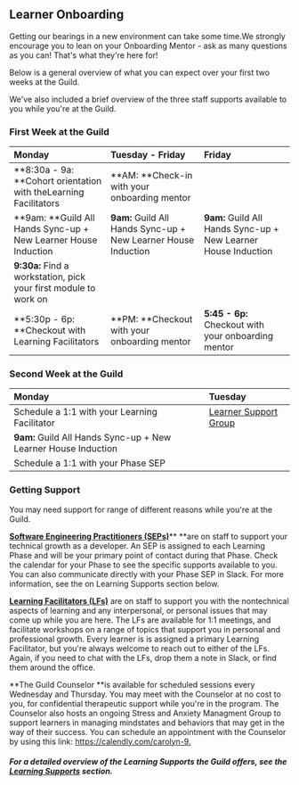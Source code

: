 ## Learner Onboarding

Getting our bearings in a new environment can take some time.We strongly encourage you to lean on your Onboarding Mentor - ask as many questions as you can! That's what they're here for!

Below is a general overview of what you can expect over your first two weeks at the Guild.

We've also included a brief overview of the three staff supports available to you while you're at the Guild.

### First Week at the Guild

| **Monday** | **Tuesday - Friday** | **Friday** |
| :--- | :--- | :--- |
| **8:30a - 9a: **Cohort orientation with theLearning Facilitators | **AM: **Check-in with your onboarding    mentor |  |
| **9am: **Guild All Hands Sync-up + New   Learner House Induction | **9am:** Guild All Hands Sync-up + New   Learner House Induction | **9am:** Guild All Hands Sync-up + New   Learner House Induction |
| **9:30a:** Find a workstation, pick your    first module to work on |  |  |
| **5:30p - 6p: **Checkout with Learning     Facilitators | **PM: **Checkout with your onboarding   mentor | **5:45 - 6p:** Checkout with your               onboarding mentor |

### Second Week at the Guild

| **Monday** | **Tuesday** |
| :--- | :--- |
| Schedule a 1:1 with your Learning Facilitator | [Learner Support Group](https://cos.learnersguild.org/COS_Overview/Player_Support_Group.html) |
| **9am:** Guild All Hands Sync-up + New   Learner House Induction |  |
| Schedule a 1:1 with your Phase SEP |  |

### Getting Support

You may need support for range of different reasons while you're at the Guild.

[**Software Engineering Practitioners \(SEPs\)**](//GLOSSARY.md)** **are on staff to support your technical growth as a developer. An SEP is assigned to each Learning Phase and will be your primary point of contact during that Phase. Check the calendar for your Phase to see the specific supports available to you. You can also communicate directly with your Phase SEP in Slack. For more information, see the on Learning Supports section below.

[**Learning Facilitators \(LFs\)**](//GLOSSARY.md) are on staff to support you with the nontechnical aspects of learning and any interpersonal, or personal issues that may come up while you are here. The LFs are available for 1:1 meetings, and facilitate workshops on a range of topics that support you in personal and  professional growth. Every learner is is assigned a primary Learning Facilitator, but you're always welcome to reach out to either of the LFs. Again, if you need to chat with the LFs, drop them a note in Slack, or find them around the office.

**The Guild Counselor **is available for scheduled sessions every Wednesday and Thursday. You may meet with the Counselor at no cost to you, for confidential therapeutic support while you're in the program. The Counselor also hosts an ongoing Stress and Anxiety Managment Group to support learners in managing mindstates and behaviors that may get in the way of their success. You can schedule an appointment with the Counselor by using this link: [https://calendly.com/carolyn-9. ](https://calendly.com/carolyn-9)

##### **For a detailed overview of the Learning Supports the Guild offers, see the **[**Learning Supports**](/Learning/README.md)** section.**



